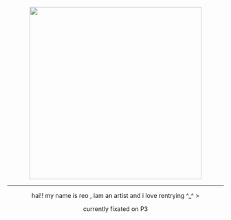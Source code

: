 <p align="center"><img src="https://i.imgur.com/ZNNlN2U.png&=80" width="400">

***
<p align ="center">hai!! my name is reo , iam an artist and i love rentrying ^_^
><p align="center">currently fixated on P3
<!--
**P3reload/P3reload** is a ✨ _special_ ✨ repository because its `README.md` (this file) appears on your GitHub profile.

Here are some ideas to get you started:

- 🔭 I’m currently working on ...
- 🌱 I’m currently learning ...
- 👯 I’m looking to collaborate on ...
- 🤔 I’m looking for help with ...
- 💬 Ask me about ...
- 📫 How to reach me: ...
- 😄 Pronouns: ...
- ⚡ Fun fact: ...
-->
